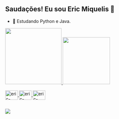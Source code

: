 ## Saudações! Eu sou Eric Miquelis 👋

- 🌱 Estudando Python e Java.

<div>
  <a href="https://github.com/EricMiquelis">
  <img height="180em" src="https://github-readme-stats.vercel.app/api?username=ericmiquelis&show_icons=true&theme=merko&include_all_commits=true&count_private=true"/>
  <img height="151em" src= "https://github-readme-stats.vercel.app/api/top-langs/?username=ericmiquelis&layout=compact&langs_count=16&theme=merko"/>
</div>
  
<div style="displey: inline_block"><br>
  <img align="center" alt="eric-python" height="30" width="40" src="https://cdn.jsdelivr.net/gh/devicons/devicon/icons/python/python-original.svg">
    <img align="center" alt="eric-java" height="30" width="40" src="https://cdn.jsdelivr.net/gh/devicons/devicon/icons/java/java-original.svg">
    <img align="center" alt="eric-flutter" height="30" width="40" src="https://cdn.jsdelivr.net/gh/devicons/devicon/icons//-.svg">

</div>
  
  ##
  
<div>
  <a href="https://www.linkedin.com/in/eric-paço" target="_blank"><img src="https://img.shields.io/badge/LinkedIn-0077B5?style=for-the-badge&logo=linkedin&logoColor=white" target="_blank"></a>

</div>
